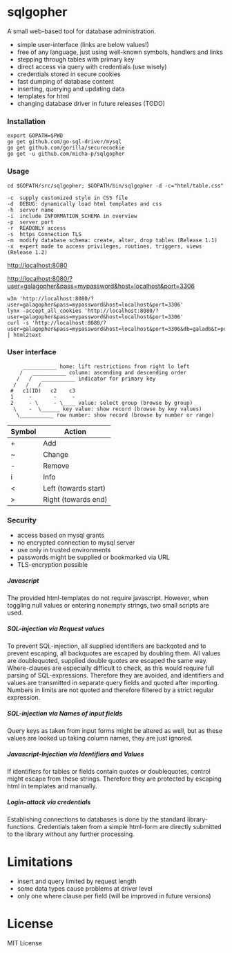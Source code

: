 # sqlgopher

A small web-based tool for database administration.

- simple user-interface (links are below values!)
- free of any language, just using well-known symbols, handlers and links
- stepping through tables with primary key
- direct access via query with credentials (use wisely)
- credentials stored in secure cookies
- fast dumping of database content
- inserting, querying and updating data
- templates for html
- changing database driver in future releases (TODO)

### Installation

    export GOPATH=$PWD
    go get github.com/go-sql-driver/mysql
    go get github.com/gorilla/securecookie
    go get -u github.com/micha-p/sqlgopher

### Usage

	cd $GOPATH/src/sqlgopher; $GOPATH/bin/sqlgopher -d -c="html/table.css"

	-c  supply customized style in CSS file
	-d  DEBUG: dynamically load html templates and css
	-h  server name
	-i  include INFORMATION_SCHEMA in overview
	-p  server port
	-r  READONLY access
	-s  https Connection TLS
	-m  modify database schema: create, alter, drop tables (Release 1.1)
	-x  expert mode to access privileges, routines, triggers, views (Release 1.2)


   [http://localhost:8080](http://localhost:8080)

   [http://localhost:8080/?user=galagopher&pass=mypassword&host=localhost&port=3306](http://localhost:8080/user=galagopher&pass=mypassword&host=localhost&port=3306)

    w3m 'http://localhost:8080/?user=galagopher&pass=mypassword&host=localhost&port=3306'
    lynx -accept_all_cookies 'http://localhost:8080/?user=galagopher&pass=mypassword&host=localhost&port=3306'
    curl -s 'http://localhost:8080/?user=galagopher&pass=mypassword&host=localhost&port=3306&db=galadb&t=posts' | html2text

### User interface


         ___________ home: lift restrictions from right lo left
        /   ___________ column: ascending and descending order
       /   /   ___________ indicator for primary key
      /   /   /
     #	 c1(ID)   c2	c3
     1	   -       -     -
     2	   - \     - \____ value: select group (browse by group)
      \    -  \______ key value: show record (browse by key values)
       \___________ row number: show record (browse by number or range)


Symbol 	|	Action
--------|-------------
+ 		|	Add
~ 		|	Change
- 		|	Remove
i 		|	Info
<		|   Left (towards start)
>		|   Right (towards end)


### Security

- access based on mysql grants
- no encrypted connection to mysql server
- use only in trusted environments
- passwords might be supplied or bookmarked via URL
- TLS-encryption possible


##### Javascript

The provided html-templates do not require javascript. However, when toggling null values or entering nonempty strings, two small scripts are used.

##### SQL-injection via Request values

To prevent SQL-injection, all supplied identifiers are backqoted and to prevent escaping, all backquotes are escaped by doubling them.
All values are doublequoted, supplied double quotes are escaped the same way.
Where-clauses are especially difficult to check, as this would require full parsing of SQL-expressions.
Therefore they are avoided, and identifiers and values are transmitted in separate query fields and quoted after importing.
Numbers in limits are not quoted and therefore filtered by a strict regular expression.

##### SQL-injection via Names of input fields

Query keys as taken from input forms might be altered as well, but as these values are looked up taking column names, they are just ignored.


##### Javascript-Injection via Identifiers and Values

If identifiers for tables or fields contain quotes or doublequotes, control might escape from these strings.
Therefore they are protected by escaping html in templates and manually.


##### Login-attack via credentials

Establishing connections to databases is done by the standard library-functions.
Credentials taken from a simple html-form are directly submitted to the library without any further processing.



# Limitations

- insert and query limited by request length
- some data types cause problems at driver level
- only one where clause per field (will be improved in future versions)

# License

MIT License
